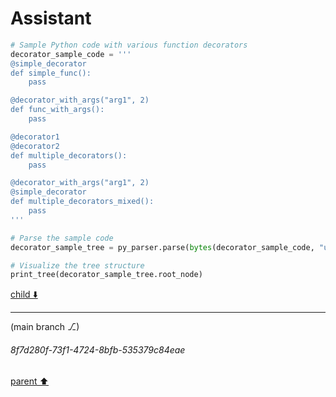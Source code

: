 # Assistant

```python
# Sample Python code with various function decorators
decorator_sample_code = '''
@simple_decorator
def simple_func():
    pass

@decorator_with_args("arg1", 2)
def func_with_args():
    pass

@decorator1
@decorator2
def multiple_decorators():
    pass

@decorator_with_args("arg1", 2)
@simple_decorator
def multiple_decorators_mixed():
    pass
'''

# Parse the sample code
decorator_sample_tree = py_parser.parse(bytes(decorator_sample_code, "utf8"))

# Visualize the tree structure
print_tree(decorator_sample_tree.root_node)
```

[child ⬇️](#8f7d280f-73f1-4724-8bfb-535379c84eae)

---

(main branch ⎇)
###### 8f7d280f-73f1-4724-8bfb-535379c84eae
[parent ⬆️](#44e95c17-b10b-4c51-94e4-bd0dfda03f61)
